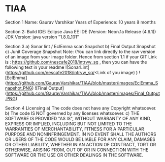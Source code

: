 # TIAA
Section 1 Name: Gaurav Varshikar Years of Experience: 10 years 8 months

Section 2: Build IDE: Eclipse Java EE IDE (Version: Neon.1a Release (4.6.1)) JDK Version: java version "1.8.0_101"

Section 3 a) Sonar lint / EclEmma scan Snapshot b) Final Output Snapshot c) Junit Coverage Snapshot Note: (You can link directly to the raw version of an image from your image folder. Hence from section 1.1 if your GIT Link is : https://github.com/nescafe2018/intrvw_sq , then you can have the following text in your readme ![SonarLint] (https://github.com/nescafe2018/intrvw_sq/<Link of you image) )
![EclEmma] (https://github.com/GauravVarshikar/TIAA/blob/master/images/EclEmma_Snapshot.PNG)
![Final Output] (https://github.com/GauravVarshikar/TIAA/blob/master/images/Final_Output.PNG)


Section 4 Licensing a) The code does not have any Copyright whatsoever. b) The code IS NOT governed by any licenses whatsoever. c) THE SOFTWARE IS PROVIDED "AS IS", WITHOUT WARRANTY OF ANY KIND, EXPRESS OR IMPLIED, INCLUDING BUT NOT LIMITED TO THE WARRANTIES OF MERCHANTABILITY, FITNESS FOR A PARTICULAR PURPOSE AND NONINFRINGEMENT. IN NO EVENT SHALL THE AUTHORS OR USERS OF THE CODE WOULD BE LIABLE FOR ANY CLAIM, DAMAGES OR OTHER LIABILITY, WHETHER IN AN ACTION OF CONTRACT, TORT OR OTHERWISE, ARISING FROM, OUT OF OR IN CONNECTION WITH THE SOFTWARE OR THE USE OR OTHER DEALINGS IN THE SOFTWARE.